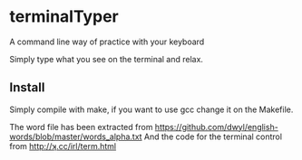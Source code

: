 # terminalTyper
A command line way of practice with your keyboard

Simply type what you see on the terminal and relax.

## Install

Simply compile with make, if you want to use gcc change it on the Makefile.

The word file has been extracted from https://github.com/dwyl/english-words/blob/master/words_alpha.txt
And the code for the terminal control from http://ʞ.cc/irl/term.html
